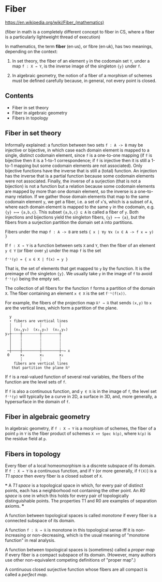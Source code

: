 # Fiber

https://en.wikipedia.org/wiki/Fiber_(mathematics)

(fiber in math is a completely different concept to fiber in CS, 
where a fiber is a particularly lightweight thread of execution)


In mathematics, the term **fiber** (en∙us), or fibre (en∙uk), has two meanings, depending on the context:

1. In set theory, the fiber of an element `y` in the codomain set `Y`, under a map `f : X → Y`, is the inverse image of the singleton `{y}` under `f`.

2. In algebraic geometry, the notion of a fiber of a morphism of schemes must be defined carefully because, in general, not every point is closed.


## Contents

- Fiber in set theory
- Fiber in algebraic geometry
- Fibers in topology

## Fiber in set theory

Informally explained: a function between two sets `f : A -> B` may be injective or bijective, in which case each domain element is mapped to a single, distinct codomain element, since `f` is a one-to-one mapping (if `f` is bijective then it is a 1-to-1 correspondence; if `f` is injective then it is still a 1-to-1 mapping but some codomain elements are not associated). Only bijective functions have the inverse that is still a (total) function. An injection has the inverse that is a partial function because some codomain elements were not associated. Finally, the inverse of a surjection (that is not a bijection) is not a function but a relation because some codomain elements are mapped by more than one domain element, so the inverse is a one-to-many relation. If we gather those domain elements that map to the same codomain element `y`, we get a fiber, i.e. a set of `x`'s, which is a subset of `A`, where each domain element is mapped to the same `y` in the codomain, e.g. `{y} ⟼ {a,b,c}`. This subset `{a,b,c} ⊆ A` is called a fiber of `y`. Both injections and bijections yield the singleton fibers, `{y} ⟼ {a}`, but the fibers from a surjection partition the domain set `A` into partitions.

Fibers under the map `f : A -> B` are sets `{ x | ∀y ∀x (x ∈ A -> f x = y) }`



If `f : X → Y` is a function between sets `X` and `Y`, then the fiber of an element `y ∈ Y` (or fiber over `y`) under the map `f` is the set

`f⁻¹(y) = { x ∈ X | f(x) = y }`

That is, the set of elements that get mapped to `y` by the function. It is the preimage of the singleton `{y}`. We usually take `y` in the image of `f` to avoid `f⁻¹(y)` being the empty set.

The collection of all fibers for the function `f` forms a partition of the domain `X`. The fiber containing an element `x ∈ X` is the set `f⁻¹(f(x))`.

For example, the fibers of the projection map `ℝ² → ℝ` that sends `(x,y)` to `x` are the vertical lines, which form a partition of the plane.

```
  y
  ↑ fibers are vertical lines
  │    ┆        ┆        ┆
  │ (x₀,y₀)  (x₁,y₀)  (x₂,y₀)
y₀┼┈┈┈┈┼┈┈┈┈┈┈┈┈┼┈┈┈┈┈┈┈┈┼
  │    ┆        ┆        ┆
  │    ┆        ┆        ┆
  │    ┆        ┆        ┆
 ─┼────┼────────┼────────┼─→ x
 0     x₀       x₁       x₂
       ┆        ┆        ┆
    fibers are vertical lines
   that partition the plane ℝ²
```


If `f` is a real-valued function of several real variables, the fibers of the function are the level sets of `f`.

If `f` is also a continuous function, and `y ∈ ℝ` is in the image of `f`, the level set `f⁻¹(y)` will typically be a curve in 2D, a surface in 3D, and, more generally, a hypersurface in the domain of `f`.

## Fiber in algebraic geometry

In algebraic geometry, if `f : X → Y` is a morphism of schemes, the fiber of a point `p` in `Y` is the fiber product of schemes `X ⨯ʏ Spec k(p)`, where `k(p)` is the residue field at `p`.

## Fibers in topology

Every fiber of a local homeomorphism is a discrete subspace of its domain. If `f : X → Y` is a continuous function, and if `Y` (or more generally, if `f(X)`) is a *T1 space* then every fiber is a closed subset of `X`.

❝ A *T1 space* is a topological space in which, for every pair of distinct points, each has a neighborhood not containing the other point. An *R0 space* is one in which this holds for every pair of topologically distinguishable points. The properties T1 and R0 are examples of separation axioms. ❞

A function between topological spaces is called *monotone* if every fiber is a connected subspace of its domain.

A function `f : ℝ → ℝ` is monotone in this topological sense iff it is non-increasing or non-decreasing, which is the usual meaning of "monotone function" in real analysis.

A function between topological spaces is (sometimes) called a *proper map* if every fiber is a compact subspace of its domain. (However, many authors use other non-equivalent competing definitions of "proper map".)

A continuous closed surjective function whose fibers are all compact is called a *perfect map*.
